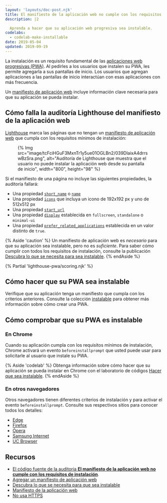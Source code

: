 ```yaml
---
layout: 'layouts/doc-post.njk'
title: El manifiesto de la aplicación web no cumple con los requisitos de instalación
description: |2

  Aprenda a hacer que su aplicación web progresiva sea instalable.
codelabs:
  - codelab-make-installable
date: 2019-05-04
updated: 2019-09-19
---
```


La instalación es un requisito fundamental de las [aplicaciones web progresivas (PWA)](/es/docs/lighthouse/pwa/#instalable). Al pedirles a los usuarios que instalen su PWA, les permite agregarla a sus pantallas de inicio. Los usuarios que agregan aplicaciones a las pantallas de inicio interactúan con esas aplicaciones con más frecuencia.

Un [manifiesto de aplicación web](https://web.dev/articles/add-manifest) incluye información clave necesaria para que su aplicación se pueda instalar.

## Cómo falla la auditoría Lighthouse del manifiesto de la aplicación web

[Lighthouse](https://developers.google.com/web/tools/lighthouse/) marca las páginas que no tengan un [manifiesto de aplicación web](https://web.dev/articles/add-manifest) que cumpla con los requisitos mínimos de instalación:

<figure>{% Img src="image/tcFciHGuF3MxnTr1y5ue01OGLBn2/039DlaixA4drrswBzSra.png", alt="Auditoría de Lighthouse que muestra que el usuario no puede instalar la aplicación web desde su pantalla de inicio", width="800", height="98" %}</figure>

Si el manifiesto de una página no incluye las siguientes propiedades, la auditoría fallará:

- Una propiedad [`short_name`](https://developer.mozilla.org/docs/Web/Manifest/short_name) o [`name`](https://developer.mozilla.org/docs/Web/Manifest/name)
- Una propiedad [`icons`](https://developer.mozilla.org/docs/Web/Manifest/icons) que incluya un icono de 192x192 px y uno de 512x512 px
- Una propiedad [`start_url`](https://developer.mozilla.org/docs/Web/Manifest/start_url)
- Una propiedad [`display`](https://developer.mozilla.org/docs/Web/Manifest/display) establecida en `fullscreen`, `standalone` o `minimal-ui`
- Una propiedad [`prefer_related_applications`](https://developers.google.com/web/fundamentals/app-install-banners/native) establecida en un valor distinto de `true`.

{% Aside 'caution' %} Un manifiesto de aplicación web es *necesario* para que su aplicación sea instalable, pero no es *suficiente*. Para saber cómo cumplir con todos los requisitos de instalación, consulte la publicación [Descubra lo que se necesita para sea instalable](/es/docs/lighthouse/pwa/#instalable). {% endAside %}

{% Partial 'lighthouse-pwa/scoring.njk' %}

## Cómo hacer que su PWA sea instalable

Verifique que su aplicación tenga un manifiesto que cumpla con los criterios anteriores. Consulte la colección [instalable](https://web.dev/articles/progressive-web-apps#haga_que_pueda_instalarse) para obtener más información sobre cómo crear una PWA.

## Cómo comprobar que su PWA es instalable

### En Chrome

Cuando su aplicación cumpla con los requisitos mínimos de instalación, Chrome activará un evento `beforeinstallprompt` que usted puede usar para solicitarle al usuario que instale su PWA.

{% Aside 'codelab' %} Obtenga información sobre cómo hacer que su aplicación se pueda instalar en Chrome con el laboratorio de códigos [Hacer que sea instalable](https://web.dev/codelab-make-installable). {% endAside %}

### En otros navegadores

Otros navegadores tienen diferentes criterios de instalación y para activar el evento `beforeinstallprompt`. Consulte sus respectivos sitios para conocer todos los detalles:

- [Edge](https://docs.microsoft.com/microsoft-edge/progressive-web-apps#requirements)
- [Firefox](https://developer.mozilla.org/docs/Web/Progressive_web_apps/Add_to_home_screen#How_do_you_make_an_app_A2HS-ready)
- [Ópera](https://dev.opera.com/articles/installable-web-apps/)
- [Samsung Internet](https://hub.samsunginter.net/docs/ambient-badging/)
- [UC Browser](https://plus.ucweb.com/docs/pwa/docs-en/zvrh56)

## Recursos

- [El código fuente de la auditoria **El manifiesto de la aplicación web no cumple con los requisitos de instalación**](https://github.com/GoogleChrome/lighthouse/blob/master/lighthouse-core/audits/installable-manifest.js).
- [Agregar un manifiesto de aplicación web](https://web.dev/articles/add-manifest)
- [Descubra lo que se necesita para que sea instalable](/es/docs/lighthouse/pwa/#instalable)
- [Manifiesto de la aplicación web](https://developer.mozilla.org/docs/Web/Manifest)
- [No usa HTTPS](/es/docs/lighthouse/pwa/is-on-https/)
